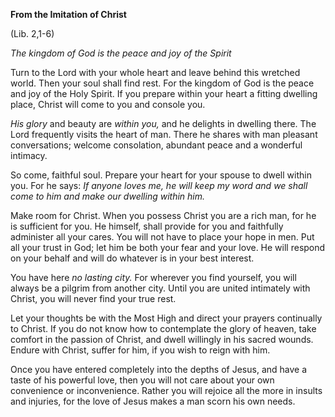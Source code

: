 

**From the Imitation of Christ**

(Lib. 2,1-6)

_The kingdom of God is the peace and joy of the Spirit_

Turn to the Lord with your whole heart and leave behind this wretched world. Then your soul shall find rest. For the kingdom of God is the peace and joy of the Holy Spirit. If you prepare within your heart a fitting dwelling place, Christ will come to you and console you.

_His glory_ and beauty are _within you,_ and he delights in dwelling there. The Lord frequently visits the heart of man. There he shares with man pleasant conversations; welcome consolation, abundant peace and a wonderful intimacy.

So come, faithful soul. Prepare your heart for your spouse to dwell within you. For he says: _If anyone loves me, he will keep my word and we shall come to him and make our dwelling within him._

Make room for Christ. When you possess Christ you are a rich man, for he is sufficient for you. He himself, shall provide for you and faithfully administer all your cares. You will not have to place your hope in men. Put all your trust in God; let him be both your fear and your love. He will respond on your behalf and will do whatever is in your best interest.

You have here _no lasting city._ For wherever you find yourself, you will always be a pilgrim from another city. Until you are united intimately with Christ, you will never find your true rest.

Let your thoughts be with the Most High and direct your prayers continually to Christ. If you do not know how to contemplate the glory of heaven, take comfort in the passion of Christ, and dwell willingly in his sacred wounds. Endure with Christ, suffer for him, if you wish to reign with him.

Once you have entered completely into the depths of Jesus, and have a taste of his powerful love, then you will not care about your own convenience or inconvenience. Rather you will rejoice all the more in insults and injuries, for the love of Jesus makes a man scorn his own needs.

